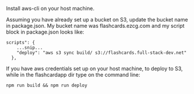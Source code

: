 Install aws-cli on your host machine.

Assuming you have already set up a bucket on S3, update the bucket name in package.json. 
My bucket name was flashcards.ezcg.com and my script block in package.json looks like:

```
scripts": {
    ...snip...
    "deploy": "aws s3 sync build/ s3://flashcards.full-stack-dev.net"
  },
```

If you have aws credentials set up on your host machine, to deploy to S3, while in the flashcardapp dir type on the command line:

```
npm run build && npm run deploy
```
